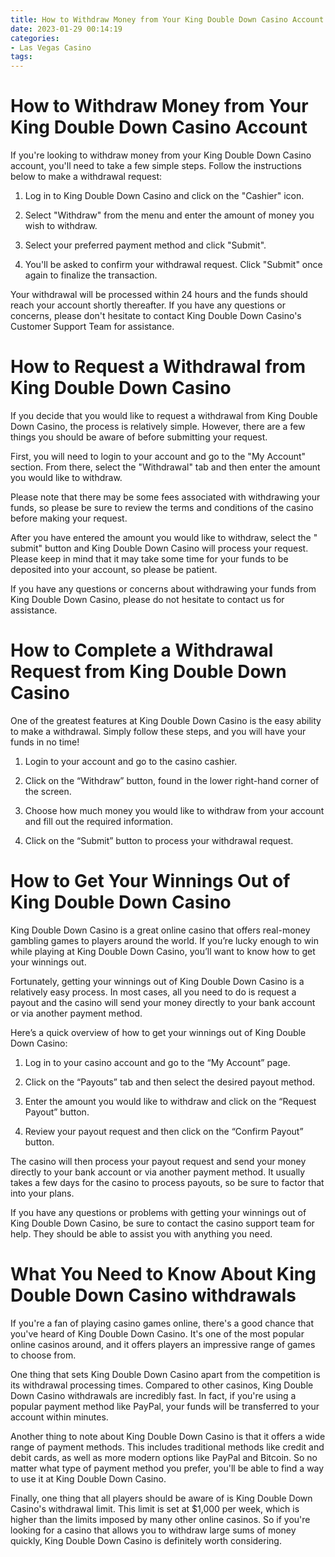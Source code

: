 ```yaml
---
title: How to Withdraw Money from Your King Double Down Casino Account 
date: 2023-01-29 00:14:19
categories:
- Las Vegas Casino
tags:
---
```



#  How to Withdraw Money from Your King Double Down Casino Account 

If you're looking to withdraw money from your King Double Down Casino account, you'll need to take a few simple steps. Follow the instructions below to make a withdrawal request: 

1. Log in to King Double Down Casino and click on the "Cashier" icon.

2. Select "Withdraw" from the menu and enter the amount of money you wish to withdraw.

3. Select your preferred payment method and click "Submit".

4. You'll be asked to confirm your withdrawal request. Click "Submit" once again to finalize the transaction.

Your withdrawal will be processed within 24 hours and the funds should reach your account shortly thereafter. If you have any questions or concerns, please don't hesitate to contact King Double Down Casino's Customer Support Team for assistance.

#  How to Request a Withdrawal from King Double Down Casino 

If you decide that you would like to request a withdrawal from King Double Down Casino, the process is relatively simple. However, there are a few things you should be aware of before submitting your request.

First, you will need to login to your account and go to the "My Account" section. From there, select the "Withdrawal" tab and then enter the amount you would like to withdraw.

Please note that there may be some fees associated with withdrawing your funds, so please be sure to review the terms and conditions of the casino before making your request.

After you have entered the amount you would like to withdraw, select the " submit" button and King Double Down Casino will process your request. Please keep in mind that it may take some time for your funds to be deposited into your account, so please be patient.

If you have any questions or concerns about withdrawing your funds from King Double Down Casino, please do not hesitate to contact us for assistance.

#  How to Complete a Withdrawal Request from King Double Down Casino 

One of the greatest features at King Double Down Casino is the easy ability to make a withdrawal. Simply follow these steps, and you will have your funds in no time!

1. Login to your account and go to the casino cashier.

2. Click on the “Withdraw” button, found in the lower right-hand corner of the screen.

3. Choose how much money you would like to withdraw from your account and fill out the required information.

4. Click on the “Submit” button to process your withdrawal request.

#  How to Get Your Winnings Out of King Double Down Casino 

King Double Down Casino is a great online casino that offers real-money gambling games to players around the world. If you’re lucky enough to win while playing at King Double Down Casino, you’ll want to know how to get your winnings out.

Fortunately, getting your winnings out of King Double Down Casino is a relatively easy process. In most cases, all you need to do is request a payout and the casino will send your money directly to your bank account or via another payment method.

Here’s a quick overview of how to get your winnings out of King Double Down Casino:

1) Log in to your casino account and go to the “My Account” page.

2) Click on the “Payouts” tab and then select the desired payout method.

3) Enter the amount you would like to withdraw and click on the “Request Payout” button.

4) Review your payout request and then click on the “Confirm Payout” button.

The casino will then process your payout request and send your money directly to your bank account or via another payment method. It usually takes a few days for the casino to process payouts, so be sure to factor that into your plans.

If you have any questions or problems with getting your winnings out of King Double Down Casino, be sure to contact the casino support team for help. They should be able to assist you with anything you need.

#  What You Need to Know About King Double Down Casino withdrawals

If you're a fan of playing casino games online, there's a good chance that you've heard of King Double Down Casino. It's one of the most popular online casinos around, and it offers players an impressive range of games to choose from.

One thing that sets King Double Down Casino apart from the competition is its withdrawal processing times. Compared to other casinos, King Double Down Casino withdrawals are incredibly fast. In fact, if you're using a popular payment method like PayPal, your funds will be transferred to your account within minutes.

Another thing to note about King Double Down Casino is that it offers a wide range of payment methods. This includes traditional methods like credit and debit cards, as well as more modern options like PayPal and Bitcoin. So no matter what type of payment method you prefer, you'll be able to find a way to use it at King Double Down Casino.

Finally, one thing that all players should be aware of is King Double Down Casino's withdrawal limit. This limit is set at $1,000 per week, which is higher than the limits imposed by many other online casinos. So if you're looking for a casino that allows you to withdraw large sums of money quickly, King Double Down Casino is definitely worth considering.